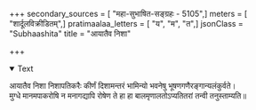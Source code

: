 +++
secondary_sources = [ "महा-सुभाषित-सङ्ग्रहः - 5105",]
meters = [ "शार्दूलविक्रीडितम्",]
pratimaalaa_letters = [ "य", "म", "त",]
jsonClass = "Subhaashita"
title = "आयातैव निशा"

+++

<details open><summary>Text</summary>

आयातैव निशा निशापतिकरैः कीर्णं दिशामन्तरं भामिन्यो भवनेषु भूषणगणैरङ्गान्यलंकुर्वते।  
मुग्धे मानमपाकरोषि न मनागद्यापि रोषेण ते हा हा बालमृणालतोऽप्यतितरां तन्वी तनुस्ताम्यति॥
</details>
